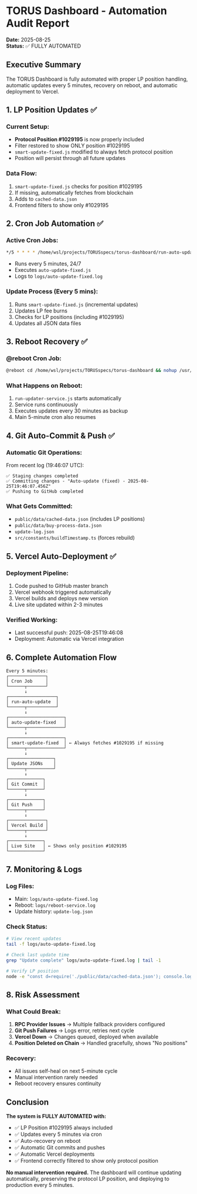 # TORUS Dashboard - Automation Audit Report

**Date:** 2025-08-25  
**Status:** ✅ FULLY AUTOMATED

## Executive Summary
The TORUS Dashboard is fully automated with proper LP position handling, automatic updates every 5 minutes, recovery on reboot, and automatic deployment to Vercel.

## 1. LP Position Updates ✅

### Current Setup:
- **Protocol Position #1029195** is now properly included
- Filter restored to show ONLY position #1029195
- `smart-update-fixed.js` modified to always fetch protocol position
- Position will persist through all future updates

### Data Flow:
1. `smart-update-fixed.js` checks for position #1029195
2. If missing, automatically fetches from blockchain
3. Adds to `cached-data.json`
4. Frontend filters to show only #1029195

## 2. Cron Job Automation ✅

### Active Cron Jobs:
```bash
*/5 * * * * /home/wsl/projects/TORUSspecs/torus-dashboard/run-auto-update.sh
```
- Runs every 5 minutes, 24/7
- Executes `auto-update-fixed.js`
- Logs to `logs/auto-update-fixed.log`

### Update Process (Every 5 mins):
1. Runs `smart-update-fixed.js` (incremental updates)
2. Updates LP fee burns
3. Checks for LP positions (including #1029195)
4. Updates all JSON data files

## 3. Reboot Recovery ✅

### @reboot Cron Job:
```bash
@reboot cd /home/wsl/projects/TORUSspecs/torus-dashboard && nohup /usr/bin/node run-updater-service.js >> logs/reboot-service.log 2>&1 &
```

### What Happens on Reboot:
1. `run-updater-service.js` starts automatically
2. Service runs continuously
3. Executes updates every 30 minutes as backup
4. Main 5-minute cron also resumes

## 4. Git Auto-Commit & Push ✅

### Automatic Git Operations:
From recent log (19:46:07 UTC):
```
✅ Staging changes completed
✅ Committing changes - "Auto-update (fixed) - 2025-08-25T19:46:07.456Z"
✅ Pushing to GitHub completed
```

### What Gets Committed:
- `public/data/cached-data.json` (includes LP positions)
- `public/data/buy-process-data.json`
- `update-log.json`
- `src/constants/buildTimestamp.ts` (forces rebuild)

## 5. Vercel Auto-Deployment ✅

### Deployment Pipeline:
1. Code pushed to GitHub master branch
2. Vercel webhook triggered automatically
3. Vercel builds and deploys new version
4. Live site updated within 2-3 minutes

### Verified Working:
- Last successful push: 2025-08-25T19:46:08
- Deployment: Automatic via Vercel integration

## 6. Complete Automation Flow

```
Every 5 minutes:
┌──────────────┐
│ Cron Job     │
└──────┬───────┘
       ↓
┌──────────────────┐
│ run-auto-update  │
└──────┬───────────┘
       ↓
┌─────────────────────┐
│ auto-update-fixed   │
└──────┬──────────────┘
       ↓
┌─────────────────────┐
│ smart-update-fixed  │ ← Always fetches #1029195 if missing
└──────┬──────────────┘
       ↓
┌─────────────────┐
│ Update JSONs    │
└──────┬──────────┘
       ↓
┌─────────────┐
│ Git Commit  │
└──────┬──────┘
       ↓
┌─────────────┐
│ Git Push    │
└──────┬──────┘
       ↓
┌──────────────┐
│ Vercel Build │
└──────┬───────┘
       ↓
┌─────────────┐
│ Live Site   │ ← Shows only position #1029195
└─────────────┘
```

## 7. Monitoring & Logs

### Log Files:
- Main: `logs/auto-update-fixed.log`
- Reboot: `logs/reboot-service.log`
- Update history: `update-log.json`

### Check Status:
```bash
# View recent updates
tail -f logs/auto-update-fixed.log

# Check last update time
grep "Update complete" logs/auto-update-fixed.log | tail -1

# Verify LP position
node -e "const d=require('./public/data/cached-data.json'); console.log('Position 1029195:', d.lpPositions.find(p=>p.tokenId=='1029195')?'✅':'❌');"
```

## 8. Risk Assessment

### What Could Break:
1. **RPC Provider Issues** → Multiple fallback providers configured
2. **Git Push Failures** → Logs error, retries next cycle
3. **Vercel Down** → Changes queued, deployed when available
4. **Position Deleted on Chain** → Handled gracefully, shows "No positions"

### Recovery:
- All issues self-heal on next 5-minute cycle
- Manual intervention rarely needed
- Reboot recovery ensures continuity

## Conclusion

**The system is FULLY AUTOMATED with:**
- ✅ LP Position #1029195 always included
- ✅ Updates every 5 minutes via cron
- ✅ Auto-recovery on reboot
- ✅ Automatic Git commits and pushes
- ✅ Automatic Vercel deployments
- ✅ Frontend correctly filtered to show only protocol position

**No manual intervention required.** The dashboard will continue updating automatically, preserving the protocol LP position, and deploying to production every 5 minutes.